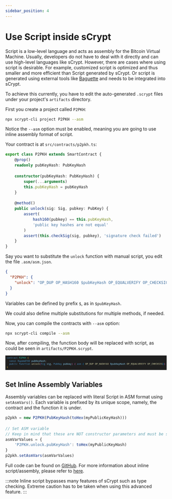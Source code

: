 ```yaml
---
sidebar_position: 4
---
```


# Use Script inside sCrypt

Script is a low-level language and acts as assembly for the Bitcoin Virtual Machine. Usually, developers do not have to deal with it directly and can use high-level languages like sCrypt. However, there are cases where using script is desirable. For example, customized script is optimized and thus smaller and more efficient than Script generated by sCrypt. Or script is generated using external tools like [Baguette](https://replit-docs.frenchfrog42.repl.co) and needs to be integrated into sCrypt.

To achieve this currently, you have to edit the auto-generated `.scrypt` files under your project's `artifacts` directory.

First you create a project called `P2PKH`:
```bash
npx scrypt-cli project P2PKH --asm
```
Notice the `--asm` option must be enabled, meaning you are going to use inline assembly format of script.

Your contract is at `src/contracts/p2pkh.ts`:

```ts
export class P2PKH extends SmartContract {
    @prop()
    readonly pubKeyHash: PubKeyHash

    constructor(pubKeyHash: PubKeyHash) {
        super(...arguments)
        this.pubKeyHash = pubKeyHash
    }

    @method()
    public unlock(sig: Sig, pubkey: PubKey) {
        assert(
            hash160(pubkey) == this.pubKeyHash,
            'public key hashes are not equal'
        )
        assert(this.checkSig(sig, pubkey), 'signature check failed')
    }
}
```

Say you want to substitute the `unlock` function with manual script, you edit the file `.asm/asm.json`.

```json
{
  "P2PKH": {
    "unlock": "OP_DUP OP_HASH160 $pubKeyHash OP_EQUALVERIFY OP_CHECKSIG"
  }
}
```

Variables can be defined by prefix `$`, as in `$pubKeyHash`.

We could also define multiple substitutions for multiple methods, if needed.

Now, you can compile the contracts with `--asm` option:

```sh
npx scrypt-cli compile --asm
```

Now, after compiling, the function body will be replaced with script, as could be seen in `artifacts/P2PKH.scrypt`.

![](../../static/img/asm.png)



## Set Inline Assembly Variables
Assembly variables can be replaced with literal Script in ASM format using `setAsmVars()`. Each variable is prefixed by its unique scope, namely, the contract and the function it is under.

```ts
p2pkh = new P2PKH(PubKeyHash(toHex(myPublicKeyHash)))

// Set ASM variable
// Keep in mind that these are NOT constructor parameters and must be set separately.
asmVarValues = {
    'P2PKH.unlock.pubKeyHash': toHex(myPublicKeyHash)
}
p2pkh.setAsmVars(asmVarValues)
```

Full code can be found on [GitHub](https://github.com/sCrypt-Inc/boilerplate/blob/master/src/contracts/asmDemo.ts).
For more information about inline script/assembly, please refer to [here](https://scryptdoc.readthedocs.io/en/latest/asm.html).

:::note
Inline script bypasses many features of sCrypt such as type checking. Extreme caution has to be taken when using this advanced feature.
:::